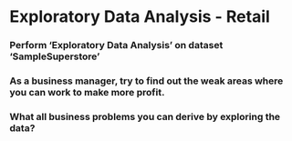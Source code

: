 # Exploratory Data Analysis - Retail

### Perform ‘Exploratory Data Analysis’ on dataset ‘SampleSuperstore’

### As a business manager, try to find out the weak areas where you can work to make more profit.

### What all business problems you can derive by exploring the data?
